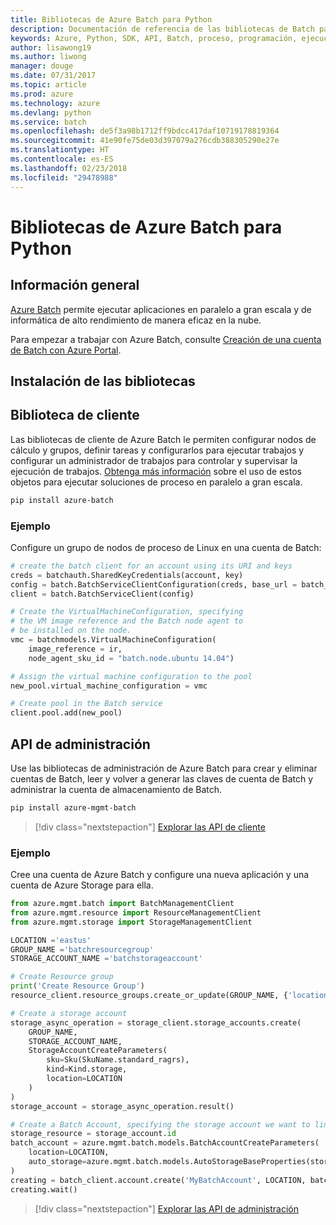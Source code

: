 ```yaml
---
title: Bibliotecas de Azure Batch para Python
description: Documentación de referencia de las bibliotecas de Batch para Python
keywords: Azure, Python, SDK, API, Batch, proceso, programación, ejecución larga
author: lisawong19
ms.author: liwong
manager: douge
ms.date: 07/31/2017
ms.topic: article
ms.prod: azure
ms.technology: azure
ms.devlang: python
ms.service: batch
ms.openlocfilehash: de5f3a98b1712ff9bdcc417daf10719178819364
ms.sourcegitcommit: 41e90fe75de03d397079a276cdb388305290e27e
ms.translationtype: HT
ms.contentlocale: es-ES
ms.lasthandoff: 02/23/2018
ms.locfileid: "29478988"
---
```

# <a name="azure-batch-libraries-for-python"></a>Bibliotecas de Azure Batch para Python

## <a name="overview"></a>Información general

[Azure Batch](/azure/batch/batch-technical-overview) permite ejecutar aplicaciones en paralelo a gran escala y de informática de alto rendimiento de manera eficaz en la nube.   

Para empezar a trabajar con Azure Batch, consulte [Creación de una cuenta de Batch con Azure Portal](/azure/batch/batch-account-create-portal).

## <a name="install-the-libraries"></a>Instalación de las bibliotecas

## <a name="client-library"></a>Biblioteca de cliente
Las bibliotecas de cliente de Azure Batch le permiten configurar nodos de cálculo y grupos, definir tareas y configurarlos para ejecutar trabajos y configurar un administrador de trabajos para controlar y supervisar la ejecución de trabajos. [Obtenga más información](/azure/batch/batch-api-basics) sobre el uso de estos objetos para ejecutar soluciones de proceso en paralelo a gran escala.

```bash
pip install azure-batch
```
### <a name="example"></a>Ejemplo

Configure un grupo de nodos de proceso de Linux en una cuenta de Batch:

```python
# create the batch client for an account using its URI and keys
creds = batchauth.SharedKeyCredentials(account, key)
config = batch.BatchServiceClientConfiguration(creds, base_url = batch_url)
client = batch.BatchServiceClient(config)

# Create the VirtualMachineConfiguration, specifying
# the VM image reference and the Batch node agent to
# be installed on the node.
vmc = batchmodels.VirtualMachineConfiguration(
    image_reference = ir,
    node_agent_sku_id = "batch.node.ubuntu 14.04")

# Assign the virtual machine configuration to the pool
new_pool.virtual_machine_configuration = vmc

# Create pool in the Batch service
client.pool.add(new_pool)
```

## <a name="management-api"></a>API de administración
Use las bibliotecas de administración de Azure Batch para crear y eliminar cuentas de Batch, leer y volver a generar las claves de cuenta de Batch y administrar la cuenta de almacenamiento de Batch.

```bash
pip install azure-mgmt-batch
```
> [!div class="nextstepaction"]
> [Explorar las API de cliente](/python/api/overview/azure/batch/client)

### <a name="example"></a>Ejemplo
Cree una cuenta de Azure Batch y configure una nueva aplicación y una cuenta de Azure Storage para ella.

```python
from azure.mgmt.batch import BatchManagementClient
from azure.mgmt.resource import ResourceManagementClient
from azure.mgmt.storage import StorageManagementClient

LOCATION ='eastus'
GROUP_NAME ='batchresourcegroup'
STORAGE_ACCOUNT_NAME ='batchstorageaccount'

# Create Resource group
print('Create Resource Group')
resource_client.resource_groups.create_or_update(GROUP_NAME, {'location': LOCATION})

# Create a storage account
storage_async_operation = storage_client.storage_accounts.create(
    GROUP_NAME,
    STORAGE_ACCOUNT_NAME,
    StorageAccountCreateParameters(
        sku=Sku(SkuName.standard_ragrs),
        kind=Kind.storage,
        location=LOCATION
    )
)
storage_account = storage_async_operation.result()

# Create a Batch Account, specifying the storage account we want to link
storage_resource = storage_account.id
batch_account = azure.mgmt.batch.models.BatchAccountCreateParameters(
    location=LOCATION,
    auto_storage=azure.mgmt.batch.models.AutoStorageBaseProperties(storage_resource)
)
creating = batch_client.account.create('MyBatchAccount', LOCATION, batch_account)
creating.wait()
```

> [!div class="nextstepaction"]
> [Explorar las API de administración](/python/api/overview/azure/batch/management)